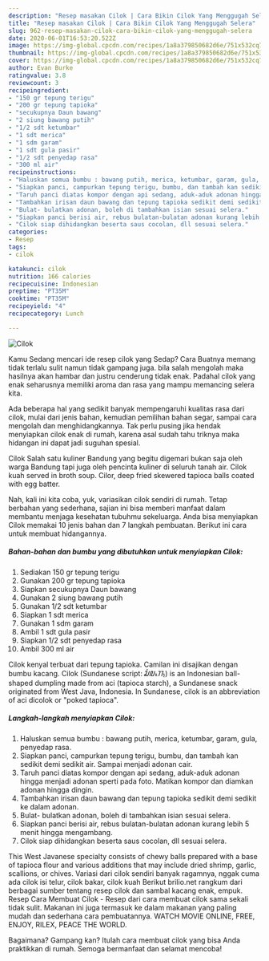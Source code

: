 ```yaml
---
description: "Resep masakan Cilok | Cara Bikin Cilok Yang Menggugah Selera"
title: "Resep masakan Cilok | Cara Bikin Cilok Yang Menggugah Selera"
slug: 962-resep-masakan-cilok-cara-bikin-cilok-yang-menggugah-selera
date: 2020-06-01T16:53:20.522Z
image: https://img-global.cpcdn.com/recipes/1a8a379850682d6e/751x532cq70/cilok-foto-resep-utama.jpg
thumbnail: https://img-global.cpcdn.com/recipes/1a8a379850682d6e/751x532cq70/cilok-foto-resep-utama.jpg
cover: https://img-global.cpcdn.com/recipes/1a8a379850682d6e/751x532cq70/cilok-foto-resep-utama.jpg
author: Evan Burke
ratingvalue: 3.8
reviewcount: 3
recipeingredient:
- "150 gr tepung terigu"
- "200 gr tepung tapioka"
- "secukupnya Daun bawang"
- "2 siung bawang putih"
- "1/2 sdt ketumbar"
- "1 sdt merica"
- "1 sdm garam"
- "1 sdt gula pasir"
- "1/2 sdt penyedap rasa"
- "300 ml air"
recipeinstructions:
- "Haluskan semua bumbu : bawang putih, merica, ketumbar, garam, gula, penyedap rasa."
- "Siapkan panci, campurkan tepung terigu, bumbu, dan tambah kan sedikit demi sedikit air. Sampai menjadi adonan cair."
- "Taruh panci diatas kompor dengan api sedang, aduk-aduk adonan hingga menjadi adonan sperti pada foto. Matikan kompor dan diamkan adonan hingga dingin."
- "Tambahkan irisan daun bawang dan tepung tapioka sedikit demi sedikit ke dalam adonan."
- "Bulat- bulatkan adonan, boleh di tambahkan isian sesuai selera."
- "Siapkan panci berisi air, rebus bulatan-bulatan adonan kurang lebih 5 menit hingga mengambang."
- "Cilok siap dihidangkan beserta saus cocolan, dll sesuai selera."
categories:
- Resep
tags:
- cilok

katakunci: cilok 
nutrition: 166 calories
recipecuisine: Indonesian
preptime: "PT35M"
cooktime: "PT35M"
recipeyield: "4"
recipecategory: Lunch

---
```



![Cilok](https://img-global.cpcdn.com/recipes/1a8a379850682d6e/751x532cq70/cilok-foto-resep-utama.jpg)

Kamu Sedang mencari ide resep cilok yang Sedap? Cara Buatnya memang tidak terlalu sulit namun tidak gampang juga. bila salah mengolah maka hasilnya akan hambar dan justru cenderung tidak enak. Padahal cilok yang enak seharusnya memiliki aroma dan rasa yang mampu memancing selera kita.

Ada beberapa hal yang sedikit banyak mempengaruhi kualitas rasa dari cilok, mulai dari jenis bahan, kemudian pemilihan bahan segar, sampai cara mengolah dan menghidangkannya. Tak perlu pusing jika hendak menyiapkan cilok enak di rumah, karena asal sudah tahu triknya maka hidangan ini dapat jadi suguhan spesial.

Cilok Salah satu kuliner Bandung yang begitu digemari bukan saja oleh warga Bandung tapi juga oleh pencinta kuliner di seluruh tanah air. Cilok kuah served in broth soup. Cilor, deep fried skewered tapioca balls coated with egg batter.


Nah, kali ini kita coba, yuk, variasikan cilok sendiri di rumah. Tetap berbahan yang sederhana, sajian ini bisa memberi manfaat dalam membantu menjaga kesehatan tubuhmu sekeluarga. Anda bisa menyiapkan Cilok memakai 10 jenis bahan dan 7 langkah pembuatan. Berikut ini cara untuk membuat hidangannya.

<!--inarticleads1-->

##### Bahan-bahan dan bumbu yang dibutuhkan untuk menyiapkan Cilok:

1. Sediakan 150 gr tepung terigu
1. Gunakan 200 gr tepung tapioka
1. Siapkan secukupnya Daun bawang
1. Gunakan 2 siung bawang putih
1. Gunakan 1/2 sdt ketumbar
1. Siapkan 1 sdt merica
1. Gunakan 1 sdm garam
1. Ambil 1 sdt gula pasir
1. Siapkan 1/2 sdt penyedap rasa
1. Ambil 300 ml air


Cilok kenyal terbuat dari tepung tapioka. Camilan ini disajikan dengan bumbu kacang. Cilok (Sundanese script: ᮎᮤᮜᮧᮊ᮪) is an Indonesian ball-shaped dumpling made from aci (tapioca starch), a Sundanese snack originated from West Java, Indonesia. In Sundanese, cilok is an abbreviation of aci dicolok or &#34;poked tapioca&#34;. 

<!--inarticleads2-->

##### Langkah-langkah menyiapkan Cilok:

1. Haluskan semua bumbu : bawang putih, merica, ketumbar, garam, gula, penyedap rasa.
1. Siapkan panci, campurkan tepung terigu, bumbu, dan tambah kan sedikit demi sedikit air. Sampai menjadi adonan cair.
1. Taruh panci diatas kompor dengan api sedang, aduk-aduk adonan hingga menjadi adonan sperti pada foto. Matikan kompor dan diamkan adonan hingga dingin.
1. Tambahkan irisan daun bawang dan tepung tapioka sedikit demi sedikit ke dalam adonan.
1. Bulat- bulatkan adonan, boleh di tambahkan isian sesuai selera.
1. Siapkan panci berisi air, rebus bulatan-bulatan adonan kurang lebih 5 menit hingga mengambang.
1. Cilok siap dihidangkan beserta saus cocolan, dll sesuai selera.


This West Javanese specialty consists of chewy balls prepared with a base of tapioca flour and various additions that may include dried shrimp, garlic, scallions, or chives. Variasi dari cilok sendiri banyak ragamnya, nggak cuma ada cilok isi telur, cilok bakar, cilok kuah Berikut brilio.net rangkum dari berbagai sumber tentang resep cilok dan sambal kacang enak, empuk. Resep Cara Membuat Cilok - Resep dari cara membuat cilok sama sekali tidak sulit. Makanan ini juga termasuk ke dalam makanan yang paling mudah dan sederhana cara pembuatannya. WATCH MOVIE ONLINE, FREE, ENJOY, RILEX, PEACE THE WORLD. 

Bagaimana? Gampang kan? Itulah cara membuat cilok yang bisa Anda praktikkan di rumah. Semoga bermanfaat dan selamat mencoba!

